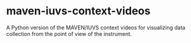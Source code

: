# maven-iuvs-context-videos
A Python version of the MAVEN/IUVS context videos for visualizing data collection from the point of view of the instrument.
